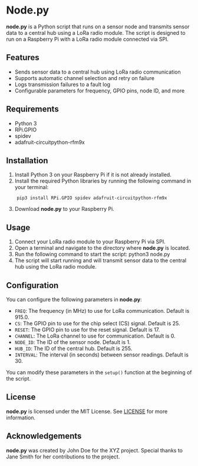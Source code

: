 # Node.py

**node.py** is a Python script that runs on a sensor node and transmits sensor data to a central hub using a LoRa radio module. The script is designed to run on a Raspberry Pi with a LoRa radio module connected via SPI.

## Features
- Sends sensor data to a central hub using LoRa radio communication
- Supports automatic channel selection and retry on failure
- Logs transmission failures to a fault log
- Configurable parameters for frequency, GPIO pins, node ID, and more

## Requirements
- Python 3
- RPi.GPIO
- spidev
- adafruit-circuitpython-rfm9x

## Installation
1. Install Python 3 on your Raspberry Pi if it is not already installed.
2. Install the required Python libraries by running the following command in your terminal:
```
    pip3 install RPi.GPIO spidev adafruit-circuitpython-rfm9x
```
3. Download **node.py** to your Raspberry Pi.

## Usage
1. Connect your LoRa radio module to your Raspberry Pi via SPI.
2. Open a terminal and navigate to the directory where **node.py** is located.
3. Run the following command to start the script:
    python3 node.py
4. The script will start running and will transmit sensor data to the central hub using the LoRa radio module.

## Configuration
You can configure the following parameters in **node.py**:

- `FREQ`: The frequency (in MHz) to use for LoRa communication. Default is 915.0.
- `CS`: The GPIO pin to use for the chip select (CS) signal. Default is 25.
- `RESET`: The GPIO pin to use for the reset signal. Default is 17.
- `CHANNEL`: The LoRa channel to use for communication. Default is 0.
- `NODE_ID`: The ID of the sensor node. Default is 1.
- `HUB_ID`: The ID of the central hub. Default is 255.
- `INTERVAL`: The interval (in seconds) between sensor readings. Default is 30.

You can modify these parameters in the `setup()` function at the beginning of the script.

## License
**node.py** is licensed under the MIT License. See [LICENSE](LICENSE) for more information.

## Acknowledgements
**node.py** was created by John Doe for the XYZ project. Special thanks to Jane Smith for her contributions to the project.

